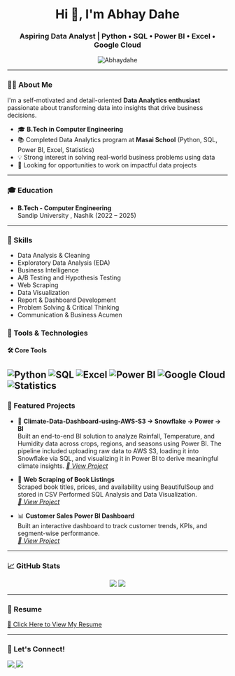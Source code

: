 <h1 align="center">Hi 👋, I'm Abhay Dahe</h1>
<h3 align="center">Aspiring Data Analyst | Python • SQL • Power BI • Excel • Google Cloud</h3>

<p align="center">
  <img src="https://komarev.com/ghpvc/?username=Abhaydahe&label=Profile%20views&color=0e75b6&style=flat" alt="Abhaydahe" />
</p>

---

### 🙋‍♂️ About Me

I'm a self-motivated and detail-oriented **Data Analytics enthusiast** passionate about transforming data into insights that drive business decisions.

- 🎓 **B.Tech in Computer Engineering**  
- 📚 Completed Data Analytics program at **Masai School** (Python, SQL, Power BI, Excel, Statistics)
- 💡 Strong interest in solving real-world business problems using data
- 🌟 Looking for opportunities to work on impactful data projects

---

### 🎓 Education

- **B.Tech - Computer Engineering**  
  Sandip University , Nashik (2022 – 2025)

---
### 🎯 Skills

- Data Analysis & Cleaning  
- Exploratory Data Analysis (EDA)  
- Business Intelligence  
- A/B Testing and Hypothesis Testing  
- Web Scraping  
- Data Visualization  
- Report & Dashboard Development  
- Problem Solving & Critical Thinking  
- Communication & Business Acumen

### 🧰 Tools & Technologies

#### 🛠️ Core Tools  
![Python](https://img.shields.io/badge/Python-3776AB?style=for-the-badge&logo=python&logoColor=white)  ![SQL](https://img.shields.io/badge/SQL-003B57?style=for-the-badge&logo=mysql&logoColor=white)    ![Excel](https://img.shields.io/badge/Excel-217346?style=for-the-badge&logo=microsoft-excel&logoColor=white)  ![Power BI](https://img.shields.io/badge/PowerBI-F2C811?style=for-the-badge&logo=powerbi&logoColor=black) ![Google Cloud](https://img.shields.io/badge/Google%20Cloud-4285F4?style=for-the-badge&logo=googlecloud&logoColor=white) ![Statistics](https://img.shields.io/badge/Statistics-005A9C?style=for-the-badge&logoColor=white)
---

### 💼 Featured Projects

- 📘 **Climate-Data-Dashboard-using-AWS-S3 → Snowflake → Power → BI**  
  Built an end-to-end BI solution to analyze Rainfall, Temperature, and Humidity data across crops, regions, and seasons using Power BI. The pipeline included uploading raw data to AWS S3, loading it into Snowflake via SQL, and visualizing it in Power BI to derive meaningful climate insights. 
  _[🔗 View Project](https://github.com/Abhaydahe/Climate-Data-Dashboard-using-AWS-S3-Snowflake-Power-BI)_

- 📘 **Web Scraping of Book Listings**  
  Scraped book titles, prices, and availability using BeautifulSoup and stored in CSV Performed SQL Analysis and Data Visualization.  
  _[🔗 View Project](https://github.com/Abhaydahe/WebScrapping-and-Data-Visualization)_

- 📊 **Customer Sales Power BI Dashboard**  
  Built an interactive dashboard to track customer trends, KPIs, and segment-wise performance.  
  _[🔗 View Project](https://github.com/Abhaydahe/Sales-Performance-Customer-Insights-Dashboard)_


---

### 📈 GitHub Stats

<p align="center">
  <img src="https://github-readme-stats.vercel.app/api?username=Abhaydahe&show_icons=true&theme=radical"/>
  <img src="https://github-readme-stats.vercel.app/api/top-langs/?username=Abhaydahe&layout=compact&theme=radical"/>
</p>

---

### 📄 Resume

[📎 Click Here to View My Resume](https://drive.google.com/file/d/1q6C1fLNEKLSolWBxzY2I9qxebVLG06X9/view?usp=sharing)

---

### 🔗 Let's Connect!

<p>
  <a href="https://www.linkedin.com/in/abhaydahe/" target="_blank">
    <img src="https://img.shields.io/badge/LinkedIn-blue?style=for-the-badge&logo=linkedin&logoColor=white"/>
  </a>
  <a href="mailto:abhaydahe07@gmail.com">
    <img src="https://img.shields.io/badge/Gmail-D14836?style=for-the-badge&logo=gmail&logoColor=white"/>
  </a>
</p>
